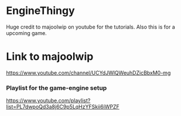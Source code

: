 # EngineThingy
Huge credit to majoolwip on youtube for the tutorials. Also this is for a upcoming game.
# Link to majoolwip
https://www.youtube.com/channel/UCYdJWlQWeuhDZicBbxM0-mg
### Playlist for the game-engine setup
https://www.youtube.com/playlist?list=PL7dwpoQd3a8j6C9p5LqHzYFSkii6iWPZF
